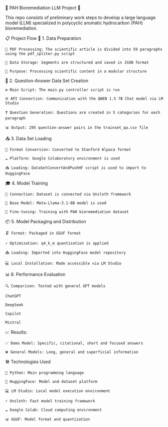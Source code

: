 🧬 PAH Bioremediation LLM Project 🤖

This repo consists of preliminary work steps to develop a large language model (LLM) specialized in polycyclic aromatic hydrocarbon (PAH) bioremediation.


📋 Project Flow
🔄 1. Data Preparation
    
    📄 PDF Processing: The scientific article is divided into 59 paragraphs using the pdf_spliter.py script
    
    💾 Data Storage: Segments are structured and saved in JSON format
    
    🎯 Purpose: Processing scientific content in a modular structure


🤖 2. Question-Answer Data Set Creation
    
    ⚙️ Main Script: The main.py controller script is run
    
    🌐 API Connection: Communication with the QWEN 1.5 7B Chat model via LM Studio
    
    ❓ Question Generation: Questions are created in 5 categories for each paragraph
    
    📊 Output: 295 question-answer pairs in the trainset_qa.csv file


📤 3. Data Set Loading
    
    🔄 Format Conversion: Converted to Stanford Alpaca format
    
    ☁️ Platform: Google Colaboratory environment is used
    
    📥 Loading: DataSetConvertAndPushHF script is used to import to HuggingFace


🎓 4. Model Training
    
    🔗 Connection: Dataset is connected via Unsloth framework
    
    🤖 Base Model: Meta-Llama-3.1-8B model is used
    
    🎯 Fine-tuning: Training with PAH bioremediation dataset


📦 5. Model Packaging and Distribution
    
    🗜️ Format: Packaged in GGUF format
    
    ⚡ Optimization: q4_k_m quantization is applied
    
    📤 Loading: Imported into HuggingFace model repository
    
    💻 Local Installation: Made accessible via LM Studio


📊 6. Performance Evaluation
    
    🔍 Comparison: Tested with general GPT models
    
    ChatGPT 
    
    DeepSeek 
    
    Copilot 
    
    Mistral 


📈 Results:
    
    ✅ Demo Model: Specific, citational, short and focused answers
    
    ❌ General Models: Long, general and superficial information


🛠️ Technologies Used
    
    🐍 Python: Main programming language
    
    🤗 HuggingFace: Model and dataset platform
   
    💻 LM Studio: Local model execution environment
    
    ⚡ Unsloth: Fast model training framework
    
    ☁️ Google Colab: Cloud computing environment
    
    📊 GGUF: Model format and quantization
